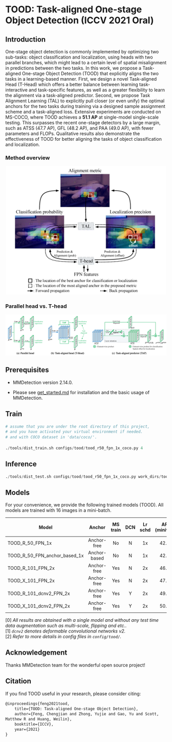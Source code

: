 # TOOD: Task-aligned One-stage Object Detection (**ICCV 2021 Oral**)

## Introduction

One-stage object detection is commonly implemented by optimizing two sub-tasks: object classification and localization, using heads with two parallel branches, which might lead to a certain level of spatial misalignment in predictions between the two tasks. In this work, we propose a Task-aligned One-stage Object Detection (TOOD) that explicitly aligns the two tasks in a learning-based manner. First, we design a novel Task-aligned Head (T-Head) which offers a better balance between learning task-interactive and task-specific features, as well as a greater flexibility to learn the alignment via a task-aligned predictor. Second, we propose Task Alignment Learning (TAL) to explicitly pull closer (or even unify) the optimal anchors for the two tasks during training via a designed sample assignment scheme and a task-aligned loss. Extensive experiments are conducted on MS-COCO, where TOOD achieves a **51.1 AP** at single-model single-scale testing. This surpasses the recent one-stage detectors by a large margin, such as ATSS (47.7 AP), GFL (48.2 AP), and PAA (49.0 AP), with fewer parameters and FLOPs. Qualitative results also demonstrate the effectiveness of TOOD for better aligning the tasks of object classification and localization.
### Method overview

<div align=center><img src="resources/overview.png" width="500px"/></div>

### Parallel head vs. T-head
![method overview](resources/T-head.png)

## Prerequisites

- MMDetection version 2.14.0.

- Please see [get_started.md](docs/get_started.md) for installation and the basic usage of MMDetection.

## Train

```python
# assume that you are under the root directory of this project,
# and you have activated your virtual environment if needed.
# and with COCO dataset in 'data/coco/'.

./tools/dist_train.sh configs/tood/tood_r50_fpn_1x_coco.py 4
```

## Inference

```python
./tools/dist_test.sh configs/tood/tood_r50_fpn_1x_coco.py work_dirs/tood_r50_fpn_1x_coco/epoch_12.pth 4 --eval bbox
```

## Models

For your convenience, we provide the following trained models (TOOD). All models are trained with 16 images in a mini-batch.

Model | Anchor | MS train | DCN | Lr schd | AP (minival) | AP (test-dev) | Config | Download
--- |:---:|:---:|:---:|:---:|:---:|:---:|:---:|:---:
TOOD_R_50_FPN_1x              | Anchor-free  | No  | N | 1x | 42.5 | 42.7 | [config](configs/tood/tood_r50_fpn_1x_coco.py) | [model](https://drive.google.com/file/d/1M7ccIsfQKA5pEtgMlRSadokLu_cFKO4B/view?usp=sharing)
TOOD_R_50_FPN_anchor_based_1x | Anchor-based | No  | N | 1x | 42.4 | 42.8 | [config](configs/tood/tood_r50_fpn_anchor_based_1x_coco.py) | [model](https://drive.google.com/file/d/1G3Waqs3Xh7h1bfwcUfek91S1JKRCTAdV/view?usp=sharing)
TOOD_R_101_FPN_2x             | Anchor-free  | Yes | N | 2x | 46.2 | 46.7 | [config](configs/tood/tood_r101_fpn_mstrain_2x_coco.py) | [model](https://drive.google.com/file/d/14NTtLVpG0I75jb55hB6smnibknkQ4wdb/view?usp=sharing)
TOOD_X_101_FPN_2x             | Anchor-free  | Yes | N | 2x | 47.6 | 48.5 | [config](configs/tood/tood_x101_64x4d_fpn_mstrain_2x_coco.py) | [model](https://drive.google.com/file/d/1IbCZ5Lim_vkgRctsJ7Sb8czrOFQpmuRF/view?usp=sharing)
TOOD_R_101_dcnv2_FPN_2x       | Anchor-free  | Yes | Y | 2x | 49.2 | 49.6 | [config](configs/tood/tood_r101_fpn_dconv_c3-c5_mstrain_2x_coco.py) | [model](https://drive.google.com/file/d/1ufipVoODv-NgthQ8ZvLeW12TEIsCgWl5/view?usp=sharing)
TOOD_X_101_dcnv2_FPN_2x       | Anchor-free  | Yes | Y | 2x | 50.5 | 51.1 | [config](configs/tood/tood_x101_64x4d_fpn_dconv_c4-c5_mstrain_2x_coco.py) | [model](https://drive.google.com/file/d/1xYSuZF5RfK81rJImNlTZWbIhPWfb5S5-/view?usp=sharing)

[0] *All results are obtained with a single model and without any test time data augmentation such as multi-scale, flipping and etc..* \
[1] *`dcnv2` denotes deformable convolutional networks v2.* \
[2] *Refer to more details in config files in `config/tood/`.*


## Acknowledgement

Thanks MMDetection team for the wonderful open source project!


## Citation

If you find TOOD useful in your research, please consider citing:

```
@inproceedings{feng2021tood,
    title={TOOD: Task-aligned One-stage Object Detection},
    author={Feng, Chengjian and Zhong, Yujie and Gao, Yu and Scott, Matthew R and Huang, Weilin},
    booktitle={ICCV},
    year={2021}
}
```


